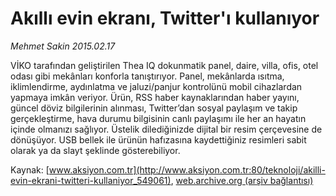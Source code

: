 # Akıllı evin ekranı, Twitter'ı kullanıyor

*Mehmet Sakin 2015.02.17*

<div class="pNewsDetailMainContent ctx_content" itemprop="articleBody">
 <p>
  VİKO tarafından geliştirilen Thea IQ dokunmatik panel, daire, villa, ofis, otel odası gibi mekânları konforla tanıştırıyor. Panel, mekânlarda ısıtma, iklimlendirme, aydınlatma ve jaluzi/panjur kontrolünü mobil cihazlardan yapmaya imkân veriyor. Ürün, RSS haber kaynaklarından haber yayını, güncel döviz bilgilerinin alınması, Twitter’dan sosyal paylaşım ve takip gerçekleştirme, hava durumu bilgisinin canlı paylaşımı ile her an hayatın içinde olmanızı sağlıyor. Üstelik dilediğinizde dijital bir resim çerçevesine de dönüşüyor. USB bellek ile ürünün hafızasına kaydettiğiniz resimleri sabit olarak ya da slayt şeklinde gösterebiliyor.
 </p>
</div>


Kaynak: [www.aksiyon.com.tr](http://www.aksiyon.com.tr:80/teknoloji/akilli-evin-ekrani-twitteri-kullaniyor_549061), [web.archive.org (arşiv bağlantısı)](http://web.archive.org/web/20151020020425/http://www.aksiyon.com.tr:80/teknoloji/akilli-evin-ekrani-twitteri-kullaniyor_549061)
